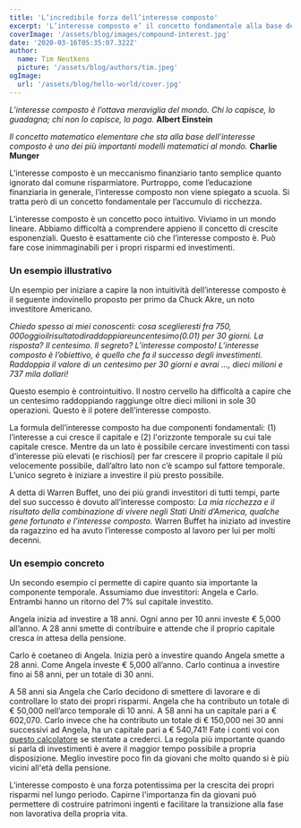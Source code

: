 ```yaml
---
title: 'L’incredibile forza dell’interesse composto'
excerpt: 'L’interesse composto e’ il concetto fondamentale alla base della ricchezza nel lungo termine.'
coverImage: '/assets/blog/images/compound-interest.jpg'
date: '2020-03-16T05:35:07.322Z'
author:
  name: Tim Neutkens
  picture: '/assets/blog/authors/tim.jpeg'
ogImage:
  url: '/assets/blog/hello-world/cover.jpg'
---
```


_L’interesse composto è l’ottava meraviglia del mondo. Chi lo capisce, lo guadagna; chi non lo capisce, lo paga._ **Albert Einstein**

_Il concetto matematico elementare che sta alla base dell’interesse composto è uno dei più importanti modelli matematici al mondo._ **Charlie Munger**

L’interesse composto è un meccanismo finanziario tanto semplice quanto ignorato dal comune risparmiatore. Purtroppo, come l’educazione finanziaria in generale, l’interesse composto non viene spiegato a scuola. Si tratta però di un concetto fondamentale per l’accumulo di ricchezza.

L’interesse composto è un concetto poco intuitivo. Viviamo in un mondo lineare. Abbiamo difficoltà a comprendere appieno il concetto di crescite esponenziali. Questo è esattamente ciò che l’interesse composto è. Può fare cose inimmaginabili per i propri risparmi ed investimenti.

### Un esempio illustrativo

Un esempio per iniziare a capire la non intuitività dell’interesse composto è il seguente indovinello proposto per primo da Chuck Akre, un noto investitore Americano.

_Chiedo spesso ai miei conoscenti: cosa sceglieresti fra $750,000 oggi o il risultato di raddoppiare un centesimo ($0.01) per 30 giorni. La risposta? Il centesimo. Il segreto? L’interesse composto! L’interesse composto è l’obiettivo, è quello che fa il successo degli investimenti. Raddoppia il valore di un centesimo per 30 giorni e avrai …, dieci milioni e 737 mila dollari!_

Questo esempio è controintuitivo. Il nostro cervello ha difficoltà a capire che un centesimo raddoppiando raggiunge oltre dieci milioni in sole 30 operazioni. Questo è il potere dell’interesse composto.

La formula dell’interesse composto ha due componenti fondamentali: (1) l’interesse a cui cresce il capitale e (2) l'orizzonte temporale su cui tale capitale cresce. Mentre da un lato è possibile cercare investimenti con tassi d’interesse più elevati (e rischiosi) per far crescere il proprio capitale il più velocemente possibile, dall’altro lato non c’è scampo sul fattore temporale. L’unico segreto è iniziare a investire il più presto possibile.

A detta di Warren Buffet, uno dei più grandi investitori di tutti tempi, parte del suo successo è dovuto all’interesse composto: _La mia ricchezza e il risultato della combinazione di vivere negli Stati Uniti d’America, qualche gene fortunato e l’interesse composto._ Warren Buffet ha iniziato ad investire da ragazzino ed ha avuto l’interesse composto al lavoro per lui per molti decenni.

### Un esempio concreto

Un secondo esempio ci permette di capire quanto sia importante la componente temporale. Assumiamo due investitori: Angela e Carlo. Entrambi hanno un ritorno del 7% sul capitale investito.

Angela inizia ad investire a 18 anni. Ogni anno per 10 anni investe € 5,000 all’anno. A 28 anni smette di contribuire e attende che il proprio capitale cresca in attesa della pensione.

Carlo è coetaneo di Angela. Inizia però a investire quando Angela smette a 28 anni. Come Angela investe € 5,000 all’anno. Carlo continua a investire fino ai 58 anni, per un totale di 30 anni.

A 58 anni sia Angela che Carlo decidono di smettere di lavorare e di controllare lo stato dei propri risparmi. Angela che ha contributo un totale di € 50,000 nell’arco temporale di 10 anni. A 58 anni ha un capitale pari a € 602,070. Carlo invece che ha contributo un totale di € 150,000 nei 30 anni successivi ad Angela, ha un capitale pari a € 540,741! Fate i conti voi con [questo
calcolatore](/calculators/composto) se stentate a crederci. La regola più importante quando si parla di investimenti è avere il maggior tempo possibile a propria disposizione. Meglio investire poco fin da giovani che molto quando si è più vicini all'età della pensione.

L’interesse composto è una forza potentissima per la crescita dei propri risparmi nel lungo periodo. Capirne l'importanza fin da giovani può permettere di costruire patrimoni ingenti e facilitare la transizione alla fase non lavorativa della propria vita.
